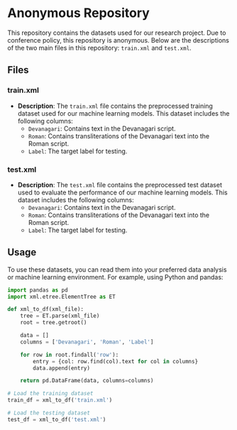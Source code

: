 # Anonymous Repository

This repository contains the datasets used for our research project. 
Due to conference policy, this repository is anonymous. 
Below are the descriptions of the two main files in this repository: `train.xml` and `test.xml`.

## Files

### train.xml

- **Description**: The `train.xml` file contains the preprocessed training dataset used for our machine learning models. This dataset includes the following columns:
  - `Devanagari`: Contains text in the Devanagari script.
  - `Roman`: Contains transliterations of the Devanagari text into the Roman script.
  - `Label`: The target label for testing.

### test.xml

- **Description**: The `test.xml` file contains the preprocessed test dataset used to evaluate the performance of our machine learning models. This dataset includes the following columns:
  - `Devanagari`: Contains text in the Devanagari script.
  - `Roman`: Contains transliterations of the Devanagari text into the Roman script.
  - `Label`: The target label for testing.

## Usage

To use these datasets, you can read them into your preferred data analysis or machine learning environment. For example, using Python and pandas:

```python
import pandas as pd
import xml.etree.ElementTree as ET

def xml_to_df(xml_file):
    tree = ET.parse(xml_file)
    root = tree.getroot()

    data = []
    columns = ['Devanagari', 'Roman', 'Label']

    for row in root.findall('row'):
        entry = {col: row.find(col).text for col in columns}
        data.append(entry)

    return pd.DataFrame(data, columns=columns)

# Load the training dataset
train_df = xml_to_df('train.xml')

# Load the testing dataset
test_df = xml_to_df('test.xml')
